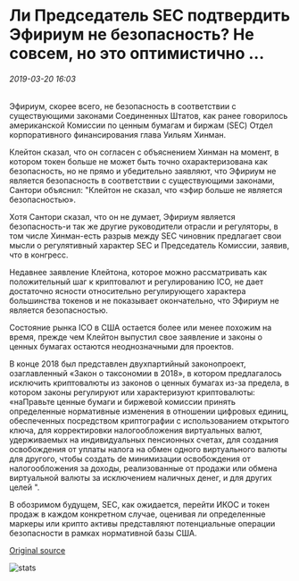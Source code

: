 # Ли Председатель SEC подтвердить Эфириум не безопасность? Не совсем, но это оптимистично ...

###### 2019-03-20 16:03

Эфириум, скорее всего, не безопасность в соответствии с существующими законами Соединенных Штатов, как ранее говорилось американской Комиссии по ценным бумагам и биржам (SEC) Отдел корпоративного финансирования глава Уильям Хинман.

Клейтон сказал, что он согласен с объяснением Хинман на момент, в котором токен больше не может быть точно охарактеризована как безопасность, но не прямо и убедительно заявляют, что Эфириум не является безопасность в соответствии с существующими законами, Сантори объяснил: "Клейтон не сказал, что «эфир больше не является безопасностью».

Хотя Сантори сказал, что он не думает, Эфириум является безопасность-и так же другие руководители отрасли и регуляторы, в том числе Хинман-есть разрыв между SEC чиновник предлагает свои мысли о регулятивный характер SEC и Председатель Комиссии, заявив, что в конгресс.

Недавнее заявление Клейтона, которое можно рассматривать как положительный шаг к криптовалют и регулированию ICO, не дает достаточно ясности относительно регулирующего характера большинства токенов и не показывает окончательно, что Эфириум не является безопасностью.

Состояние рынка ICO в США остается более или менее похожим на время, прежде чем Клейтон выпустил свое заявление и законы о ценных бумагах остаются неоднозначными для проектов.

В конце 2018 был представлен двухпартийный законопроект, озаглавленный «Закон о таксономии в 2018», в котором предлагалось исключить криптовалюты из законов о ценных бумагах из-за предела, в котором законы регулируют или характеризуют криптовалюты: «наПравьте ценные бумаги и биржевой комиссии принять определенные нормативные изменения в отношении цифровых единиц, обеспеченных посредством криптографии с использованием открытого ключа, для корректировки налогообложения виртуальных валют, удерживаемых на индивидуальных пенсионных счетах, для создания освобождения от уплаты налога на обмен одного виртуального валюты для другого, чтобы создать de минимизации освобождения от налогообложения за доходы, реализованные от продажи или обмена виртуальной валюты за исключением наличных денег, и для других целей ".

В обозримом будущем, SEC, как ожидается, перейти ИКОС и токен продаж в каждом конкретном случае, оценивая ли определенные маркеры или крипто активы представляют потенциальные операции безопасности в рамках нормативной базы США.

[Original source](https://cointelegraph.com/news/did-the-sec-chairman-confirm-ethereum-isnt-a-security-not-quite-but-its-optimistic)

![stats](https://c.statcounter.com/11760860/0/a89fa40b/1/ "stats")